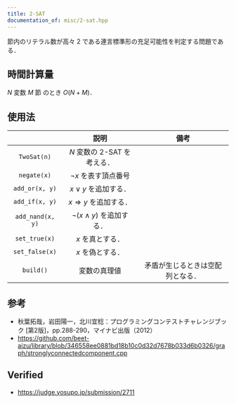 ```yaml
---
title: 2-SAT
documentation_of: misc/2-sat.hpp
---
```


節内のリテラル数が高々 $2$ である連言標準形の充足可能性を判定する問題である．


## 時間計算量

$N$ 変数 $M$ 節 のとき $O(N + M)$．


## 使用法

||説明|備考|
|:--:|:--:|:--:|
|`TwoSat(n)`|$N$ 変数の 2-SAT を考える．||
|`negate(x)`|$\neg x$ を表す頂点番号||
|`add_or(x, y)`|$x \vee y$ を追加する．||
|`add_if(x, y)`|$x \Rightarrow y$ を追加する．||
|`add_nand(x, y)`|$\neg (x \land y)$ を追加する．||
|`set_true(x)`|$x$ を真とする．||
|`set_false(x)`|$x$ を偽とする．||
|`build()`|変数の真理値|矛盾が生じるときは空配列となる．|


## 参考

- 秋葉拓哉，岩田陽一，北川宜稔：プログラミングコンテストチャレンジブック \[第2版\]，pp.288-290，マイナビ出版（2012）
- https://github.com/beet-aizu/library/blob/346558ee0881bd18b10c0d32d7678b033d6b0326/graph/stronglyconnectedcomponent.cpp


## Verified

- https://judge.yosupo.jp/submission/2711
